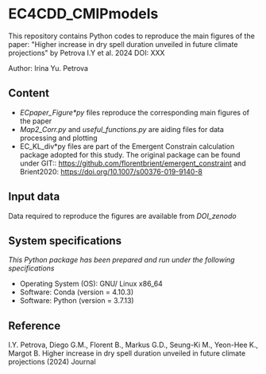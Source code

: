 # EC4CDD_CMIPmodels
This repository contains Python codes to reproduce the main figures of the paper: "Higher increase in dry spell duration unveiled in future climate projections" by Petrova I.Y et al. 2024 DOI: XXX

Author: Irina Yu. Petrova

## Content 
* _ECpaper_Figure*py_ files reproduce the corresponding main figures of the paper
* _Map2_Corr.py_ and _useful_functions.py_ are aiding files for data processing and plotting
* EC_KL_div*py files are part of the Emergent Constrain calculation package adopted for this study. The original package can be found under GIT:: https://github.com/florentbrient/emergent_constraint and Brient2020: https://doi.org/10.1007/s00376-019-9140-8

## Input data

Data required to reproduce the figures are available from _DOI_zenodo_

## System specifications

_This Python package has been prepared and run under the following specifications_
* Operating System (OS): GNU/ Linux x86_64
* Software: Conda (version = 4.10.3) 
* Software: Python (version = 3.7.13)

## Reference

I.Y. Petrova, Diego G.M., Florent B., Markus G.D., Seung-Ki M., Yeon-Hee K., Margot B. Higher increase in dry spell duration unveiled in future climate projections (2024) Journal

